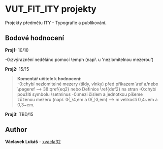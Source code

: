 
# VUT_FIT_ITY projekty

Projekty předmětu ITY - Typografie a publikování.
  
## Bodové hodnocení
  
**Proj1:**  10/10


-0:zvýraznění neděláno pomocí \emph (např. u 'nezlomitelnou mezerou')

**Proj2:**  15/15

> **Komentář učitele k hodnocení:**  
-0:chybí nezlomitelné mezery (tildy, vlnky) před příkazem \ref a/nebo \pageref --> 38:qref{eq2} nebo Definice \ref{def2} na stran
-0:chybí použití symbolu \setminus
-0:mezi číslem a jednotkou píšeme zůženou mezeru (např. 0{,}4\,em a 0{,}3\,em) --> ní velikostí 0,4~em a 0,3~em.

**Proj3:**  TBD/15


## Author

**Václavek Lukáš** - [xvacla32](mailto:xvacla32@stud.fit.vutbr.cz)